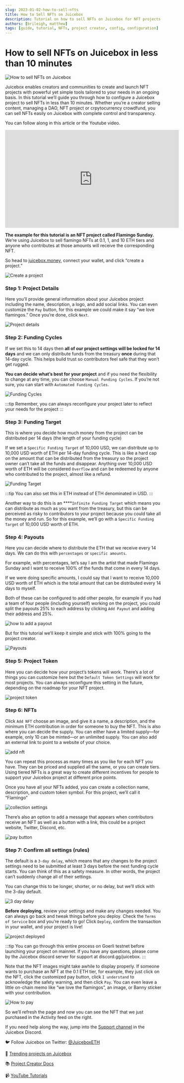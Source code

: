 ```yaml
---
slug: 2023-01-02-how-to-sell-nfts
title: How to Sell NFTs on Juicebox
description: Tutorial on how to sell NFTs on Juicebox for NFT projects, DAOs, and crowdfunding.
authors: [brileigh, matthew]
tags: [guide, tutorial, NFTs, project creator, config, configuration]
---
```


# How to sell NFTs on Juicebox in less than 10 minutes

![How to sell NFTs on Juicebox](cover-img.png)

Juicebox enables creators and communities to create and launch NFT projects with powerful yet simple tools tailored to your needs in an ongoing basis. In this tutorial we’ll guide you through how to configure a Juicebox project to sell NFTs in less than 10 minutes. Whether you’re a creator selling content, managing a DAO, NFT project or crpytocurrency crowdfund, you can sell NFTs easily on Juicebox with complete control and transparency. 

You can follow along in this article or the Youtube video.

<iframe width="560" height="315" src="https://www.youtube.com/embed/pgpK3LofDSU" title="YouTube video player" frameborder="0" allow="accelerometer; autoplay; clipboard-write; encrypted-media; gyroscope; picture-in-picture" allowfullscreen></iframe>  
<br/>

**The example for this tutorial is an NFT project called Flamingo Sunday.** We’re using Juicebox to sell flamingo NFTs at 0.1, 1, and 10 ETH tiers and anyone who contributes at those amounts will receive the corresponding NFT.

So head to [juicebox.money](http://juicebox.money), connect your wallet, and click “create a project.”

![Create a project](create-project.png)

### Step 1: Project Details

Here you’ll provide general information about your Juicebox project including the name, description, a logo, and add social links. You can even customize the `Pay` button, for this example we could make it say “we love flamingos.” Once you’re done, click `Next`.

![Project details](project-details.png)

### Step 2: Funding Cycles

If we set this to 14 days then **all of our project settings will be locked for 14 days** and we can only distribute funds from the treasury **once** during that 14-day cycle. This helps build trust so contributors feel safe that they won’t get rugged.

**You can decide what’s best for your project** and if you need the flexibility to change at any time, you can choose `Manual Funding Cycles`. If you’re not sure, you can start with `Automated Funding Cycles`. 

![Funding Cycles](funding-cycles.png)

:::tip
Remember, you can always reconfigure your project later to reflect your needs for the project
:::

### Step 3: Funding Target

This is where you decide how much money from the project can be distributed per 14 days (the length of your funding cycle) 

If we set a `Specific Funding Target` of 10,000 USD, we can distribute up to 10,000 USD worth of ETH per 14-day funding cycle. This is like a hard cap on the amount that can be distributed from the treasury so the project owner can’t take all the funds and disappear. Anything over 10,000 USD worth of ETH will be considered `Overflow` and can be redeemed by anyone who contributed to the project, almost like a refund.

![Funding Target](funding-target.png)

:::tip
You can also set this in ETH instead of ETH denominated in USD.
:::

Another way to do this is an ****`Infinite Funding Target` which means you can distribute as much as you want from the treasury, but this can be perceived as risky to contributors to your project because you could take all the money and run. So for this example, we’ll go with a `Specific Funding Target` of 10,000 USD worth of ETH.

### Step 4: Payouts

Here you can decide where to distribute the ETH that we receive every 14 days. We can do this with `percentages` or `specific amounts`. 

For example, with percentages, let’s say I am the artist that made Flamingo Sunday and I want to receive 100% of the funds that come in every 14 days.

If we were doing specific amounts, I could say that I want to receive 10,000 USD worth of ETH which is the total amount that can be distributed every 14 days to myself.

Both of these can be configured to add other people, for example if you had a team of four people (including yourself) working on the project, you could split the payouts 25% to each address by clicking `Add Payout` and adding their address and 25%.

![how to add a payout](add-payout.png)

But for this tutorial we’ll keep it simple and stick with 100% going to the project creator.

![Payouts](payouts.png)

### Step 5: Project Token

Here you can decide how your project’s tokens will work. There’s a lot of things you can customize here but the `Default Token Settings` will work for most projects. You can always reconfigure this setting in the future, depending on the roadmap for your NFT project.

![project token](project-token.png)

### Step 6: NFTs

Click `Add NFT` choose an image, and give it a name, a description, and the minimum ETH contribution in order for someone to buy the NFT. This is also where you can decide the supply. You can either have a limited supply—for example, only 10 can be minted—or an unlimited supply. You can also add an external link to point to a website of your choice.

![add nft](add-nft.png)

You can repeat this process as many times as you like for each NFT you have. They can be priced and supplied all the same, or you can create tiers. Using tiered NFTs is a great way to create different incentives for people to support your Juicebox project at different price points. 

Once you have all your NFTs added, you can create a collection name, description, and custom token symbol. For this project, we’ll call it “Flamingo”

![collection settings](collection-settings.png)

There’s also an option to add a message that appears when contributors receive an NFT as well as a button with a link, this could be a project website, Twitter, Discord, etc. 

![pay button](pay-button.png)

### Step 7: Confirm all settings (rules)

The default is a `3-day delay`, which means that any changes to the project settings need to be submitted at least 3 days before the next funding cycle starts. You can think of this as a safety measure. In other words, the project can’t suddenly change all of their settings. 

You can change this to be longer, shorter, or no delay, but we’ll stick with the 3-day default.

![3 day delay](3-day-delay.png)

**Before deploying**, review your settings and make any changes needed. You can always go back and tweak things before you deploy. Check the `Terms of Service` box and you’re ready to go! Click `Deploy`, confirm the transaction in your wallet, and your project is live!

![project deployed](project-deployed.png)

:::tip
You can go through this entire process on Goerli testnet before launching your project on mainnet. If you have any questions, please come by the Juicebox discord server for support at discord.gg/juicebox.
:::

Note that the NFT images might take awhile to display properly. If someone wants to purchase an NFT at the 0.1 ETH tier, for example, they just click on the NFT, click the customized pay button, click `I understand` to acknowledge the safety warning, and then click `Pay`. You can even leave a little on-chain memo like “we love the flamingos”, an image, or Banny sticker with your contribution. 

![How to pay](how-to-pay.png)

So we’ll refresh the page and now you can see the NFT that we just purchased in the Activity feed on the right. 

 If you need help along the way, jump into the [Support channel](https://discord.com/channels/775859454780244028/864240636277293106) in the Juicebox Discord.

 🐦 Follow Juicebox on Twitter: [@JuiceboxETH](https://twitter.com/juiceboxETH)

🚀 [Trending projects on Juicebox](https://juicebox.money/projects)

📚 [Project Creator Docs](https://info.juicebox.money/user/)

📹 [YouTube Tutorials](https://www.youtube.com/c/JuiceboxDAO)
